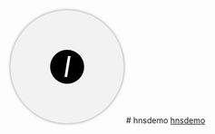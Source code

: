 <!DOCTYPE html>
<html>
<head>
	<title>Interactive I in Eye</title>
	<style>
		.eye {
			position: relative;
			display: inline-block;
			width: 200px;
			height: 200px;
			background-color: #F2F2F2;
			border-radius: 50%;
			overflow: hidden;
			box-shadow: 0px 0px 5px #888888;
		}
		.pupil {
			position: absolute;
			top: 50%;
			left: 50%;
			width: 60px;
			height: 60px;
			background-color: #000;
			border-radius: 50%;
			transform: translate(-50%, -50%);
			transition: all 0.3s ease-in-out;
		}
		.eye:hover .pupil {
			width: 80px;
			height: 80px;
		}
		.eye .pupil i {
			position: absolute;
			top: 50%;
			left: 50%;
			transform: translate(-50%, -50%);
			font-size: 50px;
			color: white;
		}
	</style>
</head>
<body>
	<div class="eye">
		<div class="pupil">
			<i>I</i>
		</div>
	</div>
</body>
</html>
# hnsdemo
<a href="https://reg.uncensorednames.com/tld/hnsdemo">hnsdemo</a>

